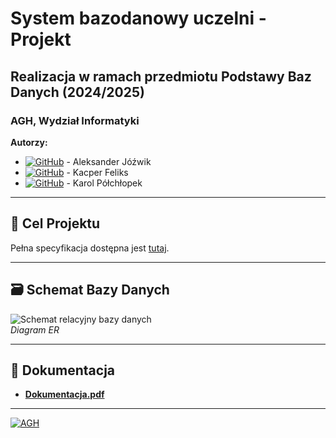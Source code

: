 # System bazodanowy uczelni - Projekt  
## Realizacja w ramach przedmiotu Podstawy Baz Danych (2024/2025)  
### AGH, Wydział Informatyki  

**Autorzy:**  
- [![GitHub](https://img.shields.io/badge/-OlaszPL-181717?logo=github)](https://github.com/OlaszPL) - Aleksander Jóźwik
- [![GitHub](https://img.shields.io/badge/-kacperon-181717?logo=github)](https://github.com/kacperon) - Kacper Feliks
- [![GitHub](https://img.shields.io/badge/-kpolchl-181717?logo=github)](https://github.com/kpolchl) - Karol Półchłopek

---

## 🎯 Cel Projektu  
Pełna specyfikacja dostępna jest [tutaj](BD_2023_projekt.pdf).  

---

## 🗃️ Schemat Bazy Danych  
![Schemat relacyjny bazy danych](Schemat/Model_bazy_danych_dla_firmy_szkoleniowej-2025-01-15_02-35.jpg)  
*Diagram ER*

---

## 📄 Dokumentacja  
- **[Dokumentacja.pdf](Dokumentacja.pdf)**

---

[![AGH](https://img.shields.io/badge/AGH-Informatyka-005CAA)](https://www.agh.edu.pl)  
